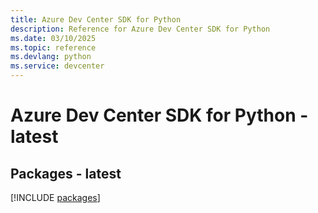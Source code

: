 ```yaml
---
title: Azure Dev Center SDK for Python
description: Reference for Azure Dev Center SDK for Python
ms.date: 03/10/2025
ms.topic: reference
ms.devlang: python
ms.service: devcenter
---
```

# Azure Dev Center SDK for Python - latest
## Packages - latest
[!INCLUDE [packages](dev-center-index.md)]